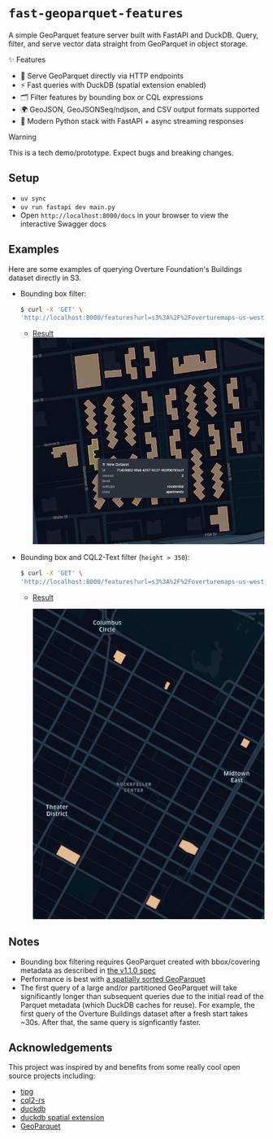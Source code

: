 # `fast-geoparquet-features`

A simple GeoParquet feature server built with FastAPI and DuckDB. Query, filter, and serve vector data straight from GeoParquet in object storage.

✨ Features

* 🚀 Serve GeoParquet directly via HTTP endpoints
* ⚡ Fast queries with DuckDB (spatial extension enabled)
* 🗂️ Filter features by bounding box or CQL expressions
* 🌍 GeoJSON, GeoJSONSeq/ndjson, and CSV output formats supported
* 🐍 Modern Python stack with FastAPI + async streaming responses

> [!WARNING]
> This is a tech demo/prototype. Expect bugs and breaking changes.

## Setup

* `uv sync`
* `uv run fastapi dev main.py`
* Open `http://localhost:8000/docs` in your browser to view the interactive Swagger docs

## Examples

Here are some examples of querying Overture Foundation's Buildings dataset directly in S3.

* Bounding box filter:

    ```sh
    $ curl -X 'GET' \
    'http://localhost:8000/features?url=s3%3A%2F%2Foverturemaps-us-west-2%2Frelease%2F2025-08-20.1%2Ftheme%3Dbuildings%2Ftype%3Dbuilding%2F%2A&limit=100&bbox=-73.98407324497613,40.711304868311316,-73.98038796085099,40.713572466980054' | jq > data/demo.geojson
    ```

    * [Result](./data/demo.geojson)
        ![demo](./public/demo.png)

* Bounding box and CQL2-Text filter (`height > 350`):

    ```sh
    $ curl -X 'GET' \
    'http://localhost:8000/features?url=s3%3A%2F%2Foverturemaps-us-west-2%2Frelease%2F2025-08-20.1%2Ftheme%3Dbuildings%2Ftype%3Dbuilding%2F%2A&filter=height%20%3E%20350&f=geojson&bbox=-73.99341797466995%2C40.75292045436345%2C-73.95647120320056%2C40.777695601276434' | jq > data/height-filter-demo.geojson
    ```

    * [Result](./data/height-filter-demo.geojson)

        ![demo](./public/height-filter-demo.png)

## Notes

* Bounding box filtering requires GeoParquet created with bbox/covering metadata as described in [the v1.1.0 spec](https://geoparquet.org/releases/v1.1.0/)
* Performance is best with [a spatially sorted GeoParquet](https://github.com/opengeospatial/geoparquet/blob/main/format-specs/distributing-geoparquet.md)
* The first query of a large and/or partitioned GeoParquet will take significantly longer than subsequent queries due to the initial read of the Parquet metadata (which DuckDB caches for reuse). For example, the first query of the Overture Buildings dataset after a fresh start takes ~30s. After that, the same query is signficantly faster.

## Acknowledgements

This project was inspired by and benefits from some really cool open source projects including:

* [tipg](https://developmentseed.org/tipg/)
* [cql2-rs](https://developmentseed.org/cql2-rs/latest/)
* [duckdb](https://github.com/duckdb/duckdb)
* [duckdb spatial extension](https://github.com/duckdb/duckdb-spatial)
* [GeoParquet](https://github.com/opengeospatial/geoparquet)

